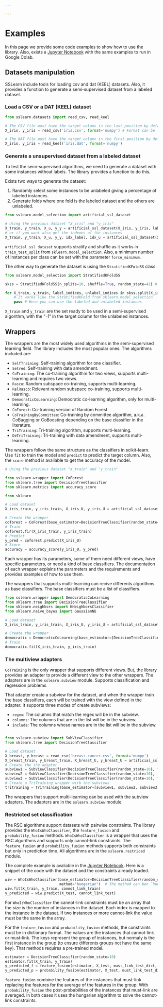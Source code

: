 ```yaml
---

---
```


Examples
=============

In this page we provide some code examples to show how to use the library. Also, exists a [Jupyter Notebook](https://colab.research.google.com/drive/1wKSz-f7N4elqQwz_phrWXDrf3lRqaD6s#scrollTo=KS-6GNxCayxf) with the same examples to run in Google Colab.


Datasets manipulation
---------------------

SSLearn include tools for loading csv and dat (KEEL) datasets. Also, it provides a function to generate a semi-supervised dataset from a labeled dataset.

### Load a CSV or a DAT (KEEL)  dataset

```python
from sslearn.datasets import read_csv, read_keel

# The CSV file must have the target column in the last position by default.
X_iris, y_iris = read_csv('iris.csv', format='numpy') # Format can be 'numpy' or 'pandas'

# The DAT file must have the target column in the first position by default. Also, the instances with class "unlabeled" will change to -1.
X_iris, y_iris = read_keel('iris.dat', format='numpy')
```

### Generate a unsupervised dataset from a labeled dataset

To test the semi-supervised algorithms, we need to generate a dataset with some instances without labels. The library provides a function to do this. 

Exists two ways to generate the dataset:
1. Randomly select some instances to be unlabeled giving a percentage of labeled instances.
2. Generate folds where one fold is the labeled dataset and the others are unlabeled.

```python
from sslearn.model_selection import artificial_ssl_dataset

# Using the previous dataset "X_iris" and "y_iris"
X_train, y_train, X_u, y_y = artificial_ssl_dataset(X_iris, y_iris, label_rate=0.2, random_state=42) # 80% of the instances are unlabeled
# or if you want also get the indexes of the instances
X_train, y_train, X_u, y_y, idx_label, idx_u = artificial_ssl_dataset(X_iris, y_iris, label_rate=0.2, random_state=42, indexes=True)
```
`artificial_ssl_dataset` supports stratify and shuffle as it works in `train_test_split` from `sklearn.model_selection`. Also, a minimum number of instances per class can be set with the parameter `force_minimum`.

The other way to generate the dataset is using the `StratifiedKFoldSS` class.

```python
from sslearn.model_selection import StratifiedKFoldSS

skss = StratifiedKFoldSS(n_splits=10, shuffle=True, random_state=42) # 10 folds, that implies 10% of the instances are labeled

for X_train, y_train, label_indices, unlabel_indices in skss.split(X_iris, y_iris):
    # It works like the StratifiedKFold from sklearn.model_selection
    pass # Here you can use the labeled and unlabeled instances
```


`X_train` and `y_train` are the set ready to be used in a semi-supervised algorithm, with the "-1" in the target column for the unlabeled instances.

Wrappers
--------

The wrappers are the most widely used algorithms in the semi-supervised learning field. The library includes the most popular ones. The algorithms included are:
* `SelfTraining`: Self-training algorithm for one classifier.
* `Setred`: Self-training with data amendment.
* `CoTraining`: The co-training algorithm for two views, supports multi-learning and requires two views.
* `Rasco`: Random subspace co-training, supports multi-learning.
* `RelRasco`: Relevant random subspace co-training, supports multi-learning.
* `DemocraticCoLearning`: Democratic co-learning algorithm, only for multi-learning.
* `CoForest`: Co-training version of Random Forest.
* `CoTrainingByCommittee`: Co-training by committee algorithm, a.k.a. CoBagging or CoBoosting depending on the base classifier in the literature.
* `TriTraining`: Tri-training algorithm, supports multi-learning.
* `DeTriTraining`: Tri-training with data amendment, supports multi-learning.

The wrappers follow the same structure as the classifiers in scikit-learn. Use `fit` to train the model and `predict` to predict the target column. Also, the `score` method is available to get the accuracy of the model.

```python
# Using the previous dataset "X_train" and "y_train" 

from sslearn.wrapper import CoForest
from sklearn.tree import DecisionTreeClassifier
from sklearn.metrics import accuracy_score

from sklearn

# Load dataset
X_iris_train, y_iris_train, X_iris_U, y_iris_U = artificial_ssl_dataset(X_iris, y_iris, label_rate=0.1, random_state=42)

# Create the wrapper
coforest = CoForest(base_estimator=DecisionTreeClassifier(random_state=10), random_state=10)
# Train
coforest.fir(X_iris_train, y_iris_train)
# Predict
y_pred = coforest.predict(X_iris_U)
# Score
accuracy = accuracy_score(y_iris_U, y_pred)
```
Each wrapper has its parameters, some of them need different views, have specific parameters, or need a kind of base classifiers. The documentation of each wrapper explains the parameters and the requirements and provides examples of how to use them.

The wrappers that supports multi-learning can recive differents algorithms as base classifiers. The base classifiers must be a list of classifiers. 

```python
from sslearn.wrapper import DemocraticCoLearning
from sklearn.tree import DecisionTreeClassifier
from sklearn.neighbors import KNeighborsClassifier
from sklearn.naive_bayes import GaussianNB

# Load dataset
X_iris_train, y_iris_train, X_iris_U, y_iris_U = artificial_ssl_dataset(X_iris, y_iris, label_rate=0.1, random_state=42)

# Create the wrapper
democratic = DemocraticCoLearning(base_estimator=[DecisionTreeClassifier(random_state=10), KNeighborsClassifier(), GaussianNB()], random_state=10)
# Train
democratic.fit(X_iris_train, y_iris_train)
```


### The multiview adapters
`CoTraining` is the only wrapper that supports different views. But, the library provides an adapter to provide a different view to the other wrappers. The adapters are in the `sslearn.subview` module. Supports classification and regression problems.

That adapter create a subview for the dataset, and when the wrapper train the base classifiers, each will be trained with the view defined in the adapter. It supports three modes of create subviews: 
- `regex`: The columns that match the regex will be in the subview.
- `columns`: The columns that are in the list will be in the subview.
- `include`: The columns whose names are in the list will be in the subview. 

```python

from sslearn.subview import SubViewClassifier
from sklearn.tree import DecisionTreeClassifier

# Load dataset 
X_breast, y_breast = read_csv('breast-cancer.csv', format='numpy')
X_breast_train, y_breast_train, X_breast_U, y_breast_U = artificial_ssl_dataset(X_breast, y_breast, label_rate=0.1, random_state=42) 
# Create the the adapter
subview1 = SubViewClassifier(DecisionTreeClassifier(random_state=10), "breast", mode='include') # The columns `breast` and `breast-quad`
subview2 = SubViewClassifier(DecisionTreeClassifier(random_state=10), ["age", "menopause", "irradiant"], mode='columns') # The columns `age`, `menopause`, and `irradiant`
subview3 = SubViewClassifier(DecisionTreeClassifier(random_state=10), ".*", mode='regex') # All the columns
# Create a TriTraining wrapper with the subviews
tritraining = TriTraining(base_estimator=[subview1, subview2, subview3], random_state=10)
```

The wrappers that support multi-learning can be used with the subview adapters. The adapters are in the `sslearn.subview` module. 


### Restricted set classification

The RSC algorithms support datasets with pairwise constraints. The library provides the `WhoIsWhoClassifier`, the `feature_fusion` and `probability_fusion` methods.
`WhoIsWhoClassifier` is a wrapper that uses the RSC algorithms and supports only cannot-link constraints. The `feature_fusion` and `probability_fusion` methods supports both constraints but only in prediction time. All algorithms are in the `sslearn.restriced` module.

The complete example is avaliable in the [Jupyter Notebook](https://colab.research.google.com/drive/1wKSz-f7N4elqQwz_phrWXDrf3lRqaD6s#sandboxMode=true&scrollTo=sN3XUw4K_it-). Here is a snippet of the code with the dataset and the constraints already loaded.

```python
wiw = WhoIsWhoClassifier(base_estimator=DecisionTreeClassifier(random_state=10),
                         method="hungarian")  # The method can ben `hungarian` and `greedy`
wiw.fit(X_train, y_train, cannot_link_train)
y_predicted = wiw.predict(X_test, cannot_link_test)
```
For `WhoIsWhoClassifier` the cannot-link constraints must be an array that the size is the number of instances in the dataset. Each index is mapped to the instance in the dataset. If two instances or more cannot-link the value must be the same in the array.

For the `feature_fusion` and `probability_fusion` methods, the constraints must be in dictionary format. The values are the instances that cannot-link or must-link. The keys represent the group of instances, but normaly is the first instance in the group (to ensure differents groups not have the same key). That methods requires a pre-trained model.

```python
estimator = DecisionTreeClassifier(random_state=10)
estimator.fit(X_train, y_train)
y_predicted_f = feature_fusion(estimator, X_test, must_link_test_dict, cannot_link_test_dict)
y_predicted_p = probability_fusion(estimator, X_test, must_link_test_dict, cannot_link_test_dict)
```

`feature_fusion` combine the features of the instances that must-link replacing the features for the average of the features in the group. With `probability_fusion` the post-probabilities of the instances that must-link are averaged. In both cases it uses the hungarian algorithm to solve the cannot-link constraints.